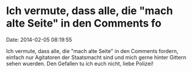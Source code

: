Ich vermute, dass alle, die \"mach alte Seite\" in den Comments fo
==================================================================

Date: 2014-02-05 08:19:55

Ich vermute, dass alle, die \"mach alte Seite\" in den Comments fordern,
einfach nur Agitatoren der Staatsmacht sind und mich gerne hinter
Gittern sehen wuerden. Den Gefallen tu ich euch nicht, liebe Polizei!
